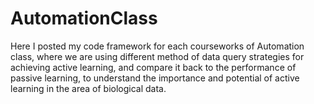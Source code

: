 # AutomationClass
Here I posted my code framework for each courseworks of Automation class, where we are using different method of data query strategies for achieving active learning, and compare it back to the performance of passive learning, to understand the importance and potential of active learning in the area of biological data.
